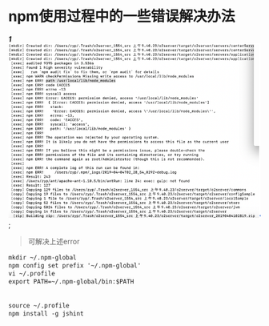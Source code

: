 # npm使用过程中的一些错误解决办法
***1***
![npm_bug](https://github.com/zyoup/image/blob/master/npm.png);

>可解决上述error
```
mkdir ~/.npm-global
npm config set prefix '~/.npm-global'
vi ~/.profile
export PATH=~/.npm-global/bin:$PATH


source ~/.profile
npm install -g jshint
```
